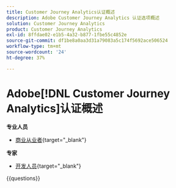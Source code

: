 ```yaml
---
title: Customer Journey Analytics认证概述
description: Adobe Customer Journey Analytics 认证选项概述
solution: Customer Journey Analytics
product: Customer Journey Analytics
exl-id: 8ffdae02-e1b5-4a32-b877-1fbe55c4852e
source-git-commit: df1be8a0aa3d31a79083a5c174f5692ace506524
workflow-type: tm+mt
source-wordcount: '24'
ht-degree: 37%

---
```


# Adobe[!DNL Customer Journey Analytics]认证概述

**专业人员**

* [商业从业者](https://certification.adobe.com/certification/customer-journey-analytics-business-practitioner-professional){target="_blank"} <!--AD0-E608-->

**专家**

* [开发人员](https://certification.adobe.com/certification/customer-journey-analytics-developer-expert){target="_blank"} <!--AD0-E604-->

{{questions}}


